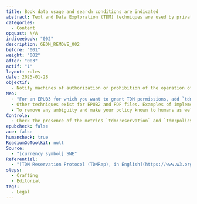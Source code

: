 ```yaml
---
title: Book data usage and search conditions are indicated
abstract: Text and Data Exploration (TDM) techniques are used by private and public entities to analyze large amounts of data, including copyrighted content such as digital books. Use of these techniques may be subject to different legal conditions, and their mass exploitation requires rapid identification of works for which TDM techniques are not authorized by rightholders.
categories:
  - Content
opquast: N/A
indiceebook: "002"
description: GEOM_REMOVE_002
before: "001"
weight: "002"
after: "003"
actif: "1"
layout: rules
date: 2025-01-28
objectif:
  - Notify machines of authorization or prohibition of the operation of book data by TDM techniques
Meo:
  - "For an EPUB3 for which you want to grant TDM permissions, add `tdm:reservation` to the OPF file. If you have a license that can be accessed, you can provide the address with the `tdm:policy` metric. "
  - Other techniques exist for EPUB2 and PDF files. Examples of implementation are available on the recommendation [TDM Reservation Protocol (TDMRep), in English](https://www.w3.org/community/reports/tdmrep/CG-FINAL-tdmrep-20240510/)
  - To remove any ambiguity and make your policy known to humans as well as machines, it is advisable to add a written mention of your TDM policy to the copyright page
Controle:
  - Check the presence of the metrics `tdm:reservation` and `tdm:policy` as well as the mention on the copyright page.
epubcheck: false
ace: false
humancheck: true
ReadiumGoToolkit: null
Source:
  - "[currency symbol] SNE"
Referentiel:
  - "[TDM Reservation Protocol (TDMRep), in English](https://www.w3.org/community/reports/tdmrep/CG-FINAL-tdmrep-20240510/)"
steps:
  - Crafting
  - Editorial
tags:
  - Legal
---
```

